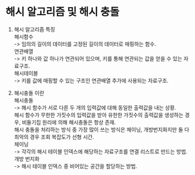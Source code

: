 # 해시 알고리즘 및 해시 충돌  
1) 해시 알고리즘 특징  
해시함수  
-> 임의의 길이의 데이터를 고정된 길이의 데이터로 매핑하는 함수.  
연관배열  
-> 키 하나와 값 하나가 연관되어 있으며, 키를 통해 연관되는 값을 얻을 수 있는 자료구조.  
해시테이블  
-> 키를 값에 매핑할 수 있는 구조인 연관배열 추가에 사용되는 자료구조.  
  
2) 해시충돌 이란  
해시충돌  
-> 해시 함수가 서로 다른 두 개의 입력값에 대해 동일한 출력값을 내는 상황.  
해시 함수가 무한한 가짓수의 입력값을 받아 유한한 가짓수의 출력값을 생성하는 경우, 비둘기집 원리에 의해  해시충돌은 항상 존재.  
해시 충돌을 처리하는 방식 중 가장 많이 쓰는 방식은 체이닝, 개방번지화지만 둘 다 최악의 경우 조회 복잡도가 선형 시간.  
체이닝  
-> 각각의 해시 테이블 인덱스에 해당하는 자료구조를 연결 리스트로 만드는 방법.  
개방 번지화  
-> 해시 테이블 인덱스 중 비어있는 공간을 할당하는 방법.  
